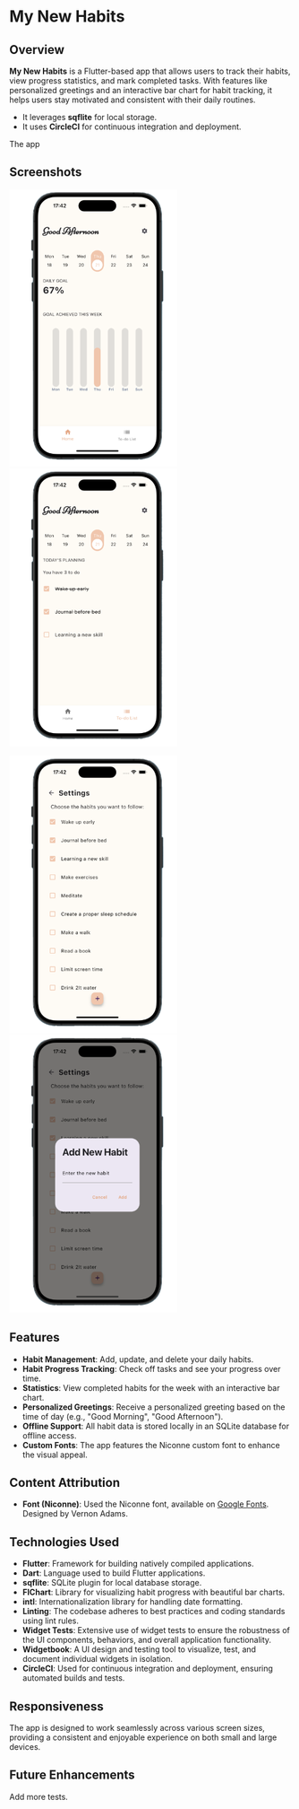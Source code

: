 # My New Habits

## Overview

**My New Habits** is a Flutter-based app that allows users to track their habits, view progress statistics, and mark completed tasks. 
With features like personalized greetings and an interactive bar chart for habit tracking, it helps users stay motivated and consistent with their daily routines. 

- It leverages **sqflite** for local storage. 
- It uses **CircleCI** for continuous integration and deployment.
  
The app 

## Screenshots

<img src="img/img-1.png" width=300 /> <img src="img/img-2.png" width=300 /> 

<img src="img/img-3.png" width=300 /> <img src="img/img-4.png" width=300 /> 

## Features

- **Habit Management**: Add, update, and delete your daily habits.
- **Habit Progress Tracking**: Check off tasks and see your progress over time.
- **Statistics**: View completed habits for the week with an interactive bar chart.
- **Personalized Greetings**: Receive a personalized greeting based on the time of day (e.g., "Good Morning", "Good Afternoon").
- **Offline Support**: All habit data is stored locally in an SQLite database for offline access.
- **Custom Fonts**: The app features the Niconne custom font to enhance the visual appeal.

## Content Attribution

- **Font (Niconne)**: Used the Niconne font, available on [Google Fonts](https://fonts.google.com/specimen/Niconne). Designed by Vernon Adams.

## Technologies Used

- **Flutter**: Framework for building natively compiled applications.
- **Dart**: Language used to build Flutter applications.
- **sqflite**: SQLite plugin for local database storage.
- **FlChart**: Library for visualizing habit progress with beautiful bar charts.
- **intl**: Internationalization library for handling date formatting.
- **Linting**: The codebase adheres to best practices and coding standards using lint rules.
- **Widget Tests**: Extensive use of widget tests to ensure the robustness of the UI components, behaviors, and overall application functionality.
- **Widgetbook**: A UI design and testing tool to visualize, test, and document individual widgets in isolation.
- **CircleCI**: Used for continuous integration and deployment, ensuring automated builds and tests.

## Responsiveness

The app is designed to work seamlessly across various screen sizes, providing a consistent and enjoyable experience on both small and large devices.

## Future Enhancements

Add more tests.
